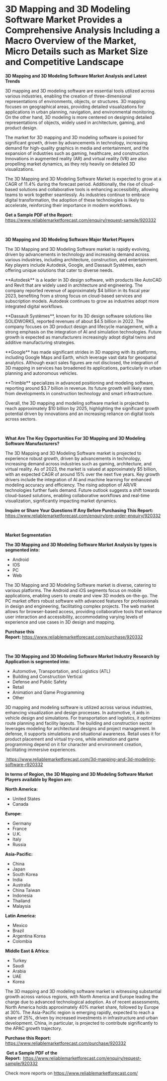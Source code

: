 <p><h1>3D Mapping and 3D Modeling Software Market Provides a Comprehensive Analysis Including a Macro Overview of the Market, Micro Details such as Market Size and Competitive Landscape</h1></p><p><strong>3D Mapping and 3D Modeling Software Market Analysis and Latest Trends</strong></p>
<p><p>3D mapping and 3D modeling software are essential tools utilized across various industries, enabling the creation of three-dimensional representations of environments, objects, or structures. 3D mapping focuses on geographical areas, providing detailed visualizations for applications in urban planning, navigation, and environmental monitoring. On the other hand, 3D modeling is more centered on designing detailed representations of objects, widely used in architecture, gaming, and product design.</p><p>The market for 3D mapping and 3D modeling software is poised for significant growth, driven by advancements in technology, increasing demand for high-quality graphics in media and entertainment, and the expansion of industries such as gaming, healthcare, and construction. Innovations in augmented reality (AR) and virtual reality (VR) are also propelling market dynamics, as they rely heavily on detailed 3D visualizations.</p><p>The 3D Mapping and 3D Modeling Software Market is expected to grow at a CAGR of 11.4% during the forecast period. Additionally, the rise of cloud-based solutions and collaborative tools is enhancing accessibility, allowing teams to work together seamlessly. As industries continue to embrace digital transformation, the adoption of these technologies is likely to accelerate, reinforcing their importance in modern workflows.</p></p>
<p><strong>Get a Sample PDF of the Report:&nbsp;</strong> <a href="https://www.reliablemarketforecast.com/enquiry/request-sample/920332?utm_campaign=2314&utm_medium=2&utm_source=Github&utm_content=ia&utm_term=07032025&utm_id=3d-mapping-and-3d-modeling-software">https://www.reliablemarketforecast.com/enquiry/request-sample/920332</a></p>
<p>&nbsp;</p>
<p><strong>3D Mapping and 3D Modeling Software Major Market Players</strong></p>
<p><p>The 3D Mapping and 3D Modeling Software market is rapidly evolving, driven by advancements in technology and increasing demand across various industries, including architecture, construction, and entertainment. Key players include Autodesk, Google, and Dassault Systèmes, each offering unique solutions that cater to diverse needs.</p><p>**Autodesk** is a leader in 3D design software, with products like AutoCAD and Revit that are widely used in architecture and engineering. The company reported revenue of approximately $4 billion in its fiscal year 2023, benefiting from a strong focus on cloud-based services and subscription models. Autodesk continues to grow as industries adopt more integrated digital workflows.</p><p>**Dassault Systèmes**, known for its 3D design software solutions like SOLIDWORKS, reported revenues of about $4.5 billion in 2022. The company focuses on 3D product design and lifecycle management, with a strong emphasis on the integration of AI and simulation technologies. Future growth is expected as manufacturers increasingly adopt digital twins and additive manufacturing strategies.</p><p>**Google** has made significant strides in 3D mapping with its platforms, including Google Maps and Earth, which leverage vast data for geospatial analytics. Although exact sales figures are not disclosed, the integration of 3D mapping in services has broadened its applications, particularly in urban planning and autonomous vehicles.</p><p>**Trimble** specializes in advanced positioning and modeling software, reporting around $3.7 billion in revenue. Its future growth will likely stem from developments in construction technology and smart infrastructure. </p><p>Overall, the 3D mapping and modeling software market is projected to reach approximately $10 billion by 2025, highlighting the significant growth potential driven by innovations and an increasing reliance on digital tools across sectors.</p></p>
<p>&nbsp;</p>
<p><strong>What Are The Key Opportunities For 3D Mapping and 3D Modeling Software Manufacturers?</strong></p>
<p><p>The 3D Mapping and 3D Modeling Software market is projected to experience robust growth, driven by advancements in technology, increasing demand across industries such as gaming, architecture, and virtual reality. As of 2023, the market is valued at approximately $5 billion, with an expected CAGR of around 15% over the next five years. Key growth drivers include the integration of AI and machine learning for enhanced modeling accuracy and efficiency. The rising adoption of AR/VR technologies further fuels demand. Future outlook suggests a shift towards cloud-based solutions, enabling collaborative workflows and real-time visualization, significantly impacting market dynamics.</p></p>
<p><strong>Inquire or Share Your Questions If Any Before Purchasing This Report:</strong> <a href="https://www.reliablemarketforecast.com/enquiry/pre-order-enquiry/920332?utm_campaign=2314&utm_medium=2&utm_source=Github&utm_content=ia&utm_term=07032025&utm_id=3d-mapping-and-3d-modeling-software">https://www.reliablemarketforecast.com/enquiry/pre-order-enquiry/920332</a></p>
<p>&nbsp;</p>
<p><strong>Market Segmentation</strong></p>
<p><strong>The 3D Mapping and 3D Modeling Software Market Analysis by types is segmented into:</strong></p>
<p><ul><li>Android</li><li>IOS</li><li>PC</li><li>Web</li></ul></p>
<p><p>The 3D Mapping and 3D Modeling Software market is diverse, catering to various platforms. The Android and iOS segments focus on mobile applications, enabling users to create and view 3D models on-the-go. The PC market offers robust software with advanced features for professionals in design and engineering, facilitating complex projects. The web market allows for browser-based access, providing collaborative tools that enhance user interaction and accessibility, accommodating varying levels of experience and use cases in 3D design and mapping.</p></p>
<p><strong>Purchase this Report:&nbsp;</strong><a href="https://www.reliablemarketforecast.com/purchase/920332?utm_campaign=2314&utm_medium=2&utm_source=Github&utm_content=ia&utm_term=07032025&utm_id=3d-mapping-and-3d-modeling-software">https://www.reliablemarketforecast.com/purchase/920332</a></p>
<p>&nbsp;</p>
<p><strong>The 3D Mapping and 3D Modeling Software Market Industry Research by Application is segmented into:</strong></p>
<p><ul><li>Automotive, Transportation, and Logistics (ATL)</li><li>Building and Construction Vertical</li><li>Defense and Public Safety</li><li>Retail</li><li>Animation and Game Programming</li><li>Other</li></ul></p>
<p><p>3D mapping and modeling software is utilized across various industries, enhancing visualization and design processes. In automotive, it aids in vehicle design and simulations. For transportation and logistics, it optimizes route planning and facility layouts. The building and construction sector leverages modeling for architectural designs and project management. In defense, it supports simulations and situational awareness. Retail uses it for product placement and virtual try-ons, while animation and game programming depend on it for character and environment creation, facilitating immersive experiences.</p></p>
<p><a href="https://www.reliablemarketforecast.com/3d-mapping-and-3d-modeling-software-r920332?utm_campaign=2314&utm_medium=2&utm_source=Github&utm_content=ia&utm_term=07032025&utm_id=3d-mapping-and-3d-modeling-software">&nbsp;https://www.reliablemarketforecast.com/3d-mapping-and-3d-modeling-software-r920332</a></p>
<p><strong>In terms of Region, the 3D Mapping and 3D Modeling Software Market Players available by Region are:</strong></p>
<p>
    <p> <strong> North America: </strong>
        <ul>
            <li>United States</li>
            <li>Canada</li>
        </ul>
        </p> 
    <p> <strong> Europe: </strong>
        <ul>
            <li>Germany</li>
            <li>France</li>
            <li>U.K.</li>
            <li>Italy</li>
            <li>Russia</li>
        </ul>
        </p> 
    <p> <strong> Asia-Pacific: </strong>
        <ul>
            <li>China</li>
            <li>Japan</li>
            <li>South Korea</li>
            <li>India</li>
            <li>Australia</li>
            <li>China Taiwan</li>
            <li>Indonesia</li>
            <li>Thailand</li>
            <li>Malaysia</li>
        </ul>
        </p> 
    <p> <strong> Latin America: </strong>
        <ul>
            <li>Mexico</li>
            <li>Brazil</li>
            <li>Argentina Korea</li>
            <li>Colombia</li>
        </ul>
        </p> 
    <p> <strong> Middle East & Africa: </strong>
        <ul>
            <li>Turkey</li>
            <li>Saudi</li>
            <li>Arabia</li>
            <li>UAE</li>
            <li>Korea</li>
        </ul>
    </p>
    </p>
<p><p>The 3D mapping and 3D modeling software market is witnessing substantial growth across various regions, with North America and Europe leading the charge due to advanced technological adoption. As of recent assessments, North America holds approximately 40% market share, followed by Europe at 30%. The Asia-Pacific region is emerging rapidly, expected to reach a share of 25%, driven by increased investments in infrastructure and urban development. China, in particular, is projected to contribute significantly to the APAC growth trajectory.</p></p>
<p><strong>Purchase this Report: </strong><a href="https://www.reliablemarketforecast.com/purchase/920332?utm_campaign=2314&utm_medium=2&utm_source=Github&utm_content=ia&utm_term=07032025&utm_id=3d-mapping-and-3d-modeling-software">https://www.reliablemarketforecast.com/purchase/920332</a></p>
<p>&nbsp;<strong>Get a Sample PDF of the Report:&nbsp;&nbsp;</strong><a href="https://www.reliablemarketforecast.com/enquiry/request-sample/920332?utm_campaign=2314&utm_medium=2&utm_source=Github&utm_content=ia&utm_term=07032025&utm_id=3d-mapping-and-3d-modeling-software">https://www.reliablemarketforecast.com/enquiry/request-sample/920332</a></p>
<p><strong></strong></p>
<p>Check more reports on <a href="https://www.reliablemarketforecast.com/?utm_campaign=2314&utm_medium=2&utm_source=Github&utm_content=ia&utm_term=07032025&utm_id=3d-mapping-and-3d-modeling-software">https://www.reliablemarketforecast.com/</a></p>